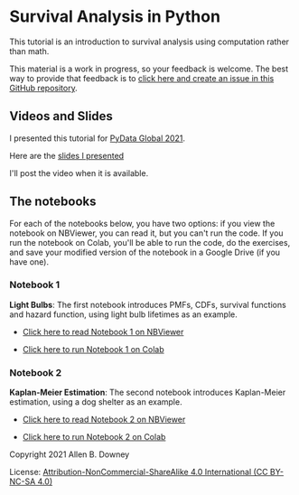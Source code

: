 # Survival Analysis in Python

This tutorial is an introduction to survival analysis using
computation rather than math.

This material is a work in progress, so your feedback is welcome.  The best way to provide that feedback is to [click here and create an issue in this GitHub repository](https://github.com/AllenDowney/PoliticalAlignmentCaseStudy/issues).


## Videos and Slides

I presented this tutorial for [PyData Global 2021](https://pydata.org/global2021/schedule/presentation/39/computational-survival-analysis/).

Here are the [slides I presented](https://docs.google.com/presentation/d/e/2PACX-1vQfYxM-Fy8TScRbUyYSWqeyNtPy8teV_d6tieSVdIK5qRHYbuTcx9CKVRGbZzjiaJ2x5NAgy1Jddb4_/pub)

I'll post the video when it is available.


## The notebooks

For each of the notebooks below, you have two options: if you view the notebook on NBViewer, you can read it, but you can't run the code.  If you run the notebook on Colab, you'll be able to run the code, do the exercises, and save your modified version of the notebook in a Google Drive (if you have one).

### Notebook 1

**Light Bulbs**: The first notebook introduces PMFs, CDFs, survival functions and hazard function, using light bulb lifetimes as an example.

* [Click here to read Notebook 1 on NBViewer](https://nbviewer.jupyter.org/github/AllenDowney/SurvivalAnalysisPython/blob/master/01_light_bulb.ipynb)

* [Click here to run Notebook 1 on Colab](https://colab.research.google.com/github/AllenDowney/SurvivalAnalysisPython/blob/master/01_light_bulb.ipynb)


### Notebook 2

**Kaplan-Meier Estimation**: The second notebook introduces
Kaplan-Meier estimation, using a dog shelter as an example.

* [Click here to read Notebook 2 on NBViewer](https://nbviewer.jupyter.org/github/AllenDowney/SurvivalAnalysisPython/blob/master/02_kaplan_meier.ipynb)

* [Click here to run Notebook 2 on Colab](https://colab.research.google.com/github/AllenDowney/SurvivalAnalysisPython/blob/master/02_kaplan_meier.ipynb)



Copyright 2021 Allen B. Downey

License: [Attribution-NonCommercial-ShareAlike 4.0 International (CC BY-NC-SA 4.0)](https://creativecommons.org/licenses/by-nc-sa/4.0/)
